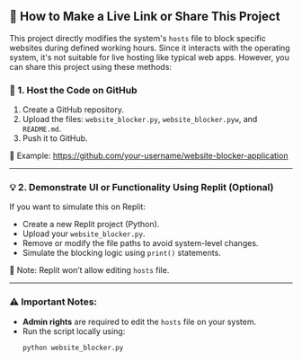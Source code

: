 

## 🚀 How to Make a Live Link or Share This Project

This project directly modifies the system's `hosts` file to block specific websites during defined working hours. Since it interacts with the operating system, it's not suitable for live hosting like typical web apps. However, you can share this project using these methods:

### 🧾 1. Host the Code on GitHub

1. Create a GitHub repository.
2. Upload the files: `website_blocker.py`, `website_blocker.pyw`, and `README.md`.
3. Push it to GitHub.

🔗 Example: https://github.com/your-username/website-blocker-application

---

### 💡 2. Demonstrate UI or Functionality Using Replit (Optional)

If you want to simulate this on Replit:
- Create a new Replit project (Python).
- Upload your `website_blocker.py`.
- Remove or modify the file paths to avoid system-level changes.
- Simulate the blocking logic using `print()` statements.

📝 Note: Replit won’t allow editing `hosts` file.

---

### ⚠️ Important Notes:
- **Admin rights** are required to edit the `hosts` file on your system.
- Run the script locally using:
  ```bash
  python website_blocker.py
